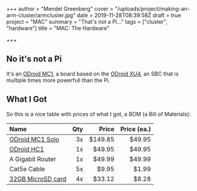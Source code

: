 +++
author = "Mendel Greenberg"
cover = "/uploads/project/making-an-arm-cluster/armcluster.jpg"
date = 2019-11-28T08:39:58Z
draft = true
project = "MAC"
summary = "That's not a Pi..."
tags = ["cluster", "hardware"]
title = "MAC: The Hardware"

+++
## No it's not a Pi

It's an [ODroid MC1](https://www.hardkernel.com/shop/odroid-mc1-my-cluster-one-with-32-cpu-cores-and-8gb-dram/), a board based on the [ODroid XU4](https://www.hardkernel.com/shop/odroid-xu4-special-price/), an SBC that is multiple times more powerfull than the Pi.

## What I Got

So this is a nice table with prices of what I got, a BOM (a Bill of Materials):

| Name | Qty | Price | Price (ea.) |
| :--- | --: | ----: | ----------: |
| [ODroid MC1 Solo](https://ameridroid.com/products/odroid-mc1-solo) | 3x | $149.85 | $49.95 |
| [ODroid HC1](https://ameridroid.com/products/odroid-hc1) | 1x | $49.95 | $49.95 |
| A Gigabit Router | 1x | $49.99 | $49.99 |
| Cat5e Cable | 5x | $9.95 | $1.99 |
| [32GB MicroSD card](https://www.amazon.com/dp/B073JWXGNT) | 4x | $33.12 | $8.28 |
